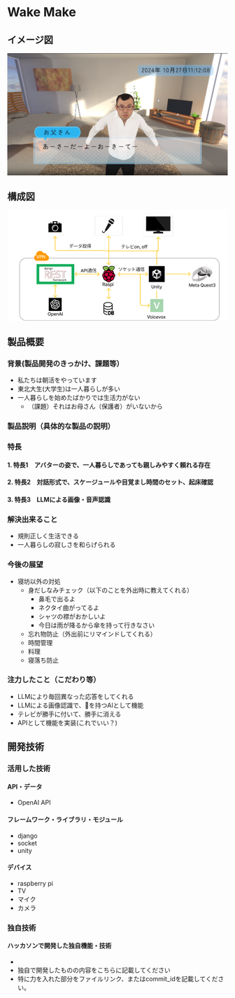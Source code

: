 # Wake Make
## イメージ図
[![IMAGE ALT TEXT HERE](image/joyman.png)]()
## 構成図
[![IMAGE ALT TEXT HERE](image/architecture.png)]()

## 製品概要
### 背景(製品開発のきっかけ、課題等）
- 私たちは朝活をやっています
- 東北大生(大学生)は一人暮らしが多い
- 一人暮らしを始めたばかりでは生活力がない
  - （課題）それはお母さん（保護者）がいないから
### 製品説明（具体的な製品の説明）
### 特長
#### 1. 特長1　アバターの姿で、一人暮らしであっても親しみやすく頼れる存在
#### 2. 特長2　対話形式で、スケージュールや目覚まし時間のセット、起床確認
#### 3. 特長3　LLMによる画像・音声認識

### 解決出来ること
* 規則正しく生活できる
* 一人暮らしの寂しさを和らげられる
### 今後の展望
* 寝坊以外の対処
  * 身だしなみチェック（以下のことを外出時に教えてくれる）
    * 鼻毛で出るよ
    * ネクタイ曲がってるよ
    * シャツの襟がおかしいよ
    * 今日は雨が降るから傘を持って行きなさい
  * 忘れ物防止（外出前にリマインドしてくれる）
  * 時間管理
  * 料理
  * 寝落ち防止
### 注力したこと（こだわり等）
* LLMにより毎回異なった応答をしてくれる
* LLMによる画像認識で、👀を持つAIとして機能
* テレビが勝手に付いて、勝手に消える
* APIとして機能を実装(これでいい？)

## 開発技術
### 活用した技術
#### API・データ
* OpenAI API

#### フレームワーク・ライブラリ・モジュール
* django
* socket
* unity

#### デバイス
* raspberry pi
* TV
* マイク
* カメラ

### 独自技術
#### ハッカソンで開発した独自機能・技術
* 
* 独自で開発したものの内容をこちらに記載してください
* 特に力を入れた部分をファイルリンク、またはcommit_idを記載してください。
